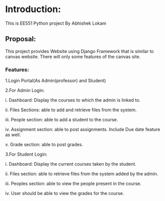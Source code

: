 # Introduction:

This is EE551 Python project By Abhishek Lokam

## Proposal:

This project provides Website using Django Framework that is similar to canvas website. There will only some features of the
canvas site.

### Features:

1.Login Portal(As Admin(professor) and Student)

2.For Admin Login:

  i. Dashboard: Display the courses to which the admin is linked to.

  ii. Files Sections: able to add and retrieve files from the system.

  iii. People section: able to add a student to the course.

  iv. Assignment section: able to post assignments. Include Due date
      feature as well.

  v. Grade section: able to post grades. 

3.For Student Login:

  i. Dashboard: Display the current courses taken by the student.

  ii. Files section: able to retrieve files from the system added by the
      admin.

  iii. Peoples section: able to view the people present in the course.

  iv. User should be able to view the grades for the course.

